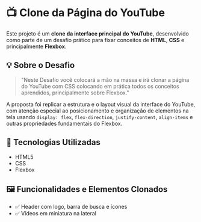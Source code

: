 # 📺 Clone da Página do YouTube

Este projeto é um **clone da interface principal do YouTube**, desenvolvido como parte de um desafio prático para fixar conceitos de **HTML**, **CSS** e principalmente **Flexbox**.

## 💡 Sobre o Desafio

> "Neste Desafio você colocará a mão na massa e irá clonar a página do YouTube com CSS colocando em prática todos os conceitos aprendidos, principalmente sobre Flexbox."

A proposta foi replicar a estrutura e o layout visual da interface do YouTube, com atenção especial ao posicionamento e organização de elementos na tela usando `display: flex`, `flex-direction`, `justify-content`, `align-items` e outras propriedades fundamentais do Flexbox.

## 🧠 Tecnologias Utilizadas

- HTML5
- CSS
- Flexbox

## 🖼️ Funcionalidades e Elementos Clonados

- ✅ Header com logo, barra de busca e ícones
- ✅ Vídeos em miniatura na lateral
